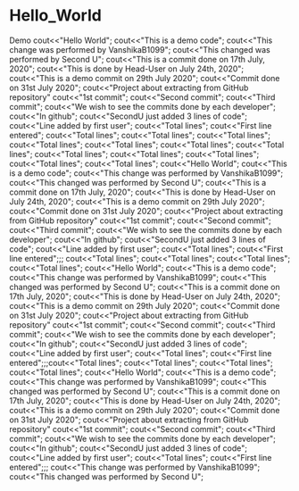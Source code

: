# Hello_World
Demo
cout<<"Hello World";
cout<<"This is a demo code";
cout<<"This change was performed by VanshikaB1099";
cout<<"This changed was performed by Second U";
cout<<"This is a commit done on 17th July, 2020";
cout<<"This is done by Head-User on July 24th, 2020";
cout<<"This is a demo commit on 29th July 2020";
cout<<"Commit done on 31st July 2020";
cout<<"Project about extracting from GitHub repository"
cout<<"1st commit";
cout<<"Second commit";
cout<<"Third commit";
cout<<"We wish to see the commits done by each developer";
cout<<"In github";
cout<<"SecondU just added 3 lines of code";
cout<<"Line added by first user";
cout<<"Total lines";
cout<<"First line entered";
cout<<"Total lines";
cout<<"Total lines";
cout<<"Total lines";
cout<<"Total lines";
cout<<"Total lines";
cout<<"Total lines";
cout<<"Total lines";
cout<<"Total lines";
cout<<"Total lines";
cout<<"Total lines";
cout<<"Total lines";
cout<<"Total lines";
cout<<"Hello World";
cout<<"This is a demo code";
cout<<"This change was performed by VanshikaB1099";
cout<<"This changed was performed by Second U";
cout<<"This is a commit done on 17th July, 2020";
cout<<"This is done by Head-User on July 24th, 2020";
cout<<"This is a demo commit on 29th July 2020";
cout<<"Commit done on 31st July 2020";
cout<<"Project about extracting from GitHub repository"
cout<<"1st commit";
cout<<"Second commit";
cout<<"Third commit";
cout<<"We wish to see the commits done by each developer";
cout<<"In github";
cout<<"SecondU just added 3 lines of code";
cout<<"Line added by first user";
cout<<"Total lines";
cout<<"First line entered";;;
cout<<"Total lines";
cout<<"Total lines";
cout<<"Total lines";
cout<<"Total lines";
cout<<"Hello World";
cout<<"This is a demo code";
cout<<"This change was performed by VanshikaB1099";
cout<<"This changed was performed by Second U";
cout<<"This is a commit done on 17th July, 2020";
cout<<"This is done by Head-User on July 24th, 2020";
cout<<"This is a demo commit on 29th July 2020";
cout<<"Commit done on 31st July 2020";
cout<<"Project about extracting from GitHub repository"
cout<<"1st commit";
cout<<"Second commit";
cout<<"Third commit";
cout<<"We wish to see the commits done by each developer";
cout<<"In github";
cout<<"SecondU just added 3 lines of code";
cout<<"Line added by first user";
cout<<"Total lines";
cout<<"First line entered";;;cout<<"Total lines";
cout<<"Total lines";
cout<<"Total lines";
cout<<"Total lines";
cout<<"Hello World";
cout<<"This is a demo code";
cout<<"This change was performed by VanshikaB1099";
cout<<"This changed was performed by Second U";
cout<<"This is a commit done on 17th July, 2020";
cout<<"This is done by Head-User on July 24th, 2020";
cout<<"This is a demo commit on 29th July 2020";
cout<<"Commit done on 31st July 2020";
cout<<"Project about extracting from GitHub repository"
cout<<"1st commit";
cout<<"Second commit";
cout<<"Third commit";
cout<<"We wish to see the commits done by each developer";
cout<<"In github";
cout<<"SecondU just added 3 lines of code";
cout<<"Line added by first user";
cout<<"Total lines";
cout<<"First line entered";;;
cout<<"This change was performed by VanshikaB1099";
cout<<"This changed was performed by Second U";
